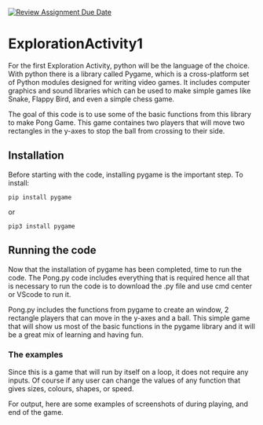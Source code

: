 [![Review Assignment Due Date](https://classroom.github.com/assets/deadline-readme-button-24ddc0f5d75046c5622901739e7c5dd533143b0c8e959d652212380cedb1ea36.svg)](https://classroom.github.com/a/oB7VDeFN)
# ExplorationActivity1
For the first Exploration Activity, python will be the language of the choice. With python there is a library called Pygame, which is a cross-platform set of Python modules designed for writing video games. It includes computer graphics and sound libraries which can be used to make simple games like Snake, Flappy Bird, and even a simple chess game.

The goal of this code is to use some of the basic functions from this library to make Pong Game. This game containes two players that will move two rectangles in the y-axes to stop the ball from crossing to their side.

## Installation
Before starting with the code, installing pygame is the important step.
To install:
```
pip install pygame
```
or
```
pip3 install pygame
```
## Running the code
Now that the installation of pygame has been completed, time to run the code. The Pong.py code includes everything that is required hence all that is necessary to run the code is to download the .py file and use cmd center or VScode to run it.

Pong.py includes the functions from pygame to create an window, 2 rectangle players that can move in the y-axes and a ball. This simple game that will show us most of the basic functions in the pygame library and it will be a great mix of learning and having fun.

### The examples

Since this is a game that will run by itself on a loop, it does not require any inputs. Of course if any user can change the values of any function that gives sizes, colours, shapes, or speed. 

For output, here are some examples of screenshots of during playing, and end of the game.